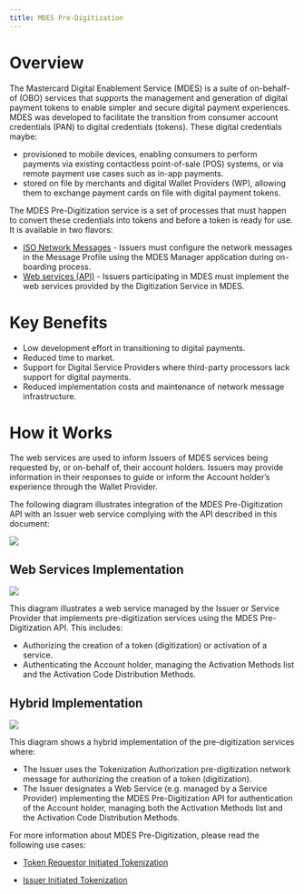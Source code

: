 ```yaml
---
title: MDES Pre-Digitization
---
```


# Overview

The Mastercard Digital Enablement Service (MDES) is a suite of on-behalf-of (OBO) services that supports the management and generation of digital payment tokens to enable simpler and secure digital payment experiences. MDES was developed to facilitate the transition from consumer account credentials (PAN) to digital credentials (tokens). These digital credentials maybe:

*   provisioned to mobile devices, enabling consumers to perform payments via existing contactless point-of-sale (POS) systems, or via remote payment use cases such as in-app payments.
*   stored on file by merchants and digital Wallet Providers (WP), allowing them to exchange payment cards on file with digital payment tokens.  
      
    

The MDES Pre-Digitization service is a set of processes that must happen to convert these credentials into tokens and before a token is ready for use. It is available in two flavors:

*   [ISO Network Messages](https://techdocs.mastercard.com/bundle/m_CI/page/ezo1655306963779.html) - Issuers must configure the network messages in the Message Profile using the MDES Manager application during on-boarding process.
*   [Web services (API)](https://developer.mastercard.com/mdes-pre-digitization/documentation/api-basics/) - Issuers participating in MDES must implement the web services provided by the Digitization Service in MDES.  
    

# Key Benefits

*   Low development effort in transitioning to digital payments.
*   Reduced time to market.
*   Support for Digital Service Providers where third-party processors lack support for digital payments.
*   Reduced implementation costs and maintenance of network message infrastructure.

# How it Works

The web services are used to inform Issuers of MDES services being requested by, or on-behalf of, their account holders. Issuers may provide information in their responses to guide or inform the Account holder’s experience through the Wallet Provider.

The following diagram illustrates integration of the MDES Pre-Digitization API with an Issuer web service complying with the API described in this document:

![](https://static.developer.mastercard.com/content/mdes-pre-digitization/documentation/img/predig_overview.png)

## Web Services Implementation

![](https://static.developer.mastercard.com/content/mdes-pre-digitization/documentation/img/web_services_implementation.png)

This diagram illustrates a web service managed by the Issuer or Service Provider that implements pre-digitization services using the MDES Pre-Digitization API. This includes:

*   Authorizing the creation of a token (digitization) or activation of a service.
*   Authenticating the Account holder, managing the Activation Methods list and the Activation Code Distribution Methods.

## Hybrid Implementation

![](https://static.developer.mastercard.com/content/mdes-pre-digitization/documentation/img/hybrid_implementation.png)

This diagram shows a hybrid implementation of the pre-digitization services where:

*   The Issuer uses the Tokenization Authorization pre-digitization network message for authorizing the creation of a token (digitization).
*   The Issuer designates a Web Service (e.g. managed by a Service Provider) implementing the MDES Pre-Digitization API for authentication of the Account holder, managing both the Activation Methods list and the Activation Code Distribution Methods.

For more information about MDES Pre-Digitization, please read the following use cases:

*   [Token Requestor Initiated Tokenization](https://developer.mastercard.com/mdes-pre-digitization/documentation/use_case/tokenization/)
    
*   [Issuer Initiated Tokenization](https://developer.mastercard.com/mdes-pre-digitization/documentation/use_case/issuer-tokenization/)
